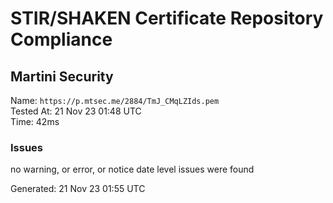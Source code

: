 # STIR/SHAKEN Certificate Repository Compliance

## Martini Security

Name: `https://p.mtsec.me/2884/TmJ_CMqLZIds.pem`\
Tested At: 21 Nov 23 01:48 UTC\
Time: 42ms

### Issues

no warning, or error, or notice date level issues were found

Generated: 21 Nov 23 01:55 UTC